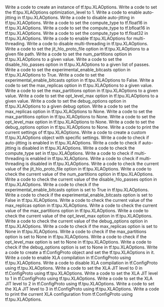 Write a code to create an instance of tf.tpu.XLAOptions.
Write a code to set the tf.tpu.XLAOptions optimization_level to 1.
Write a code to enable auto-jitting in tf.tpu.XLAOptions.
Write a code to disable auto-jitting in tf.tpu.XLAOptions.
Write a code to set the compute_type to tf.float16 in tf.tpu.XLAOptions.
Write a code to set the compute_type to tf.bfloat16 in tf.tpu.XLAOptions.
Write a code to set the compute_type to tf.float32 in tf.tpu.XLAOptions.
Write a code to enable tf.tpu.XLAOptions for multi-threading.
Write a code to disable multi-threading in tf.tpu.XLAOptions.
Write a code to set the jit_hlo_proto_file option in tf.tpu.XLAOptions to a given file path.
Write a code to set the num_partitions option in tf.tpu.XLAOptions to a given value.
Write a code to set the disable_hlo_passes option in tf.tpu.XLAOptions to a given list of passes.
Write a code to set the experimental_enable_bitcasts option in tf.tpu.XLAOptions to True.
Write a code to set the experimental_enable_bitcasts option in tf.tpu.XLAOptions to False.
Write a code to set the max_replicas option in tf.tpu.XLAOptions to a given value.
Write a code to set the max_partitions option in tf.tpu.XLAOptions to a given value.
Write a code to set the opt_level_max option in tf.tpu.XLAOptions to a given value.
Write a code to set the debug_options option in tf.tpu.XLAOptions to a given debug option.
Write a code to set the max_replicas option in tf.tpu.XLAOptions to None.
Write a code to set the max_partitions option in tf.tpu.XLAOptions to None.
Write a code to set the opt_level_max option in tf.tpu.XLAOptions to None.
Write a code to set the debug_options option in tf.tpu.XLAOptions to None.
Write a code to print the current settings of tf.tpu.XLAOptions.
Write a code to create a custom tf.tpu.XLAOptions object with specific settings.
Write a code to check if auto-jitting is enabled in tf.tpu.XLAOptions.
Write a code to check if auto-jitting is disabled in tf.tpu.XLAOptions.
Write a code to check the compute_type set in tf.tpu.XLAOptions.
Write a code to check if multi-threading is enabled in tf.tpu.XLAOptions.
Write a code to check if multi-threading is disabled in tf.tpu.XLAOptions.
Write a code to check the current value of the jit_hlo_proto_file option in tf.tpu.XLAOptions.
Write a code to check the current value of the num_partitions option in tf.tpu.XLAOptions.
Write a code to check the current value of the disable_hlo_passes option in tf.tpu.XLAOptions.
Write a code to check if the experimental_enable_bitcasts option is set to True in tf.tpu.XLAOptions.
Write a code to check if the experimental_enable_bitcasts option is set to False in tf.tpu.XLAOptions.
Write a code to check the current value of the max_replicas option in tf.tpu.XLAOptions.
Write a code to check the current value of the max_partitions option in tf.tpu.XLAOptions.
Write a code to check the current value of the opt_level_max option in tf.tpu.XLAOptions.
Write a code to check the current value of the debug_options option in tf.tpu.XLAOptions.
Write a code to check if the max_replicas option is set to None in tf.tpu.XLAOptions.
Write a code to check if the max_partitions option is set to None in tf.tpu.XLAOptions.
Write a code to check if the opt_level_max option is set to None in tf.tpu.XLAOptions.
Write a code to check if the debug_options option is set to None in tf.tpu.XLAOptions.
Write a code to create a tf.ConfigProto object and set the tf.tpu.XLAOptions in it.
Write a code to enable XLA compilation in tf.ConfigProto using tf.tpu.XLAOptions.
Write a code to disable XLA compilation in tf.ConfigProto using tf.tpu.XLAOptions.
Write a code to set the XLA JIT level to 0 in tf.ConfigProto using tf.tpu.XLAOptions.
Write a code to set the XLA JIT level to 1 in tf.ConfigProto using tf.tpu.XLAOptions.
Write a code to set the XLA JIT level to 2 in tf.ConfigProto using tf.tpu.XLAOptions.
Write a code to set the XLA JIT level to 3 in tf.ConfigProto using tf.tpu.XLAOptions.
Write a code to print the current XLA configuration from tf.ConfigProto using tf.tpu.XLAOptions.